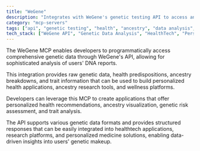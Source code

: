 ```yaml
---
title: "WeGene"
description: "Integrates with WeGene's genetic testing API to access and analyze users' genetic reports for personalized health and ancestry insights."
category: "mcp-servers"
tags: ["api", "genetic testing", "health", "ancestry", "data analysis", "personalization"]
tech_stack: ["WeGene API", "Genetic Data Analysis", "HealthTech", "Personalized Medicine", "Bioinformatics"]
---
```


The WeGene MCP enables developers to programmatically access comprehensive genetic data through WeGene's API, allowing for sophisticated analysis of users' DNA reports. 

This integration provides raw genetic data, health predispositions, ancestry breakdowns, and trait information that can be used to build personalized health applications, ancestry research tools, and wellness platforms.

Developers can leverage this MCP to create applications that offer personalized health recommendations, ancestry visualization, genetic risk assessment, and trait analysis. 

The API supports various genetic data formats and provides structured responses that can be easily integrated into healthtech applications, research platforms, and personalized medicine solutions, enabling data-driven insights into users' genetic makeup.